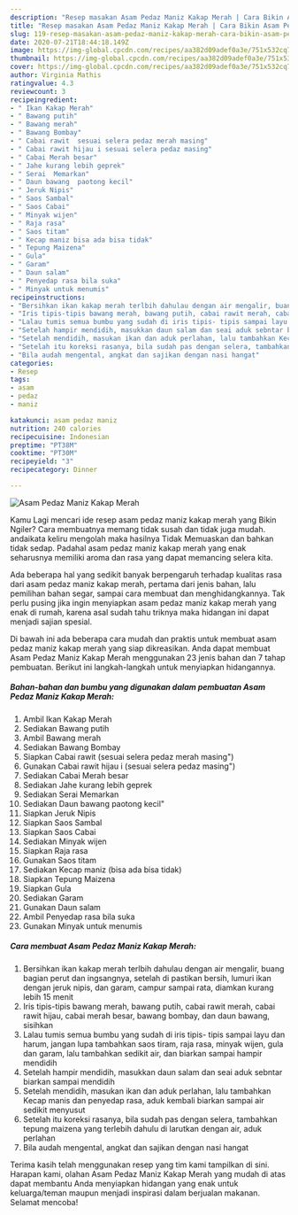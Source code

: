 ```yaml
---
description: "Resep masakan Asam Pedaz Maniz Kakap Merah | Cara Bikin Asam Pedaz Maniz Kakap Merah Yang Paling Enak"
title: "Resep masakan Asam Pedaz Maniz Kakap Merah | Cara Bikin Asam Pedaz Maniz Kakap Merah Yang Paling Enak"
slug: 119-resep-masakan-asam-pedaz-maniz-kakap-merah-cara-bikin-asam-pedaz-maniz-kakap-merah-yang-paling-enak
date: 2020-07-21T18:44:18.149Z
image: https://img-global.cpcdn.com/recipes/aa382d09adef0a3e/751x532cq70/asam-pedaz-maniz-kakap-merah-foto-resep-utama.jpg
thumbnail: https://img-global.cpcdn.com/recipes/aa382d09adef0a3e/751x532cq70/asam-pedaz-maniz-kakap-merah-foto-resep-utama.jpg
cover: https://img-global.cpcdn.com/recipes/aa382d09adef0a3e/751x532cq70/asam-pedaz-maniz-kakap-merah-foto-resep-utama.jpg
author: Virginia Mathis
ratingvalue: 4.3
reviewcount: 3
recipeingredient:
- " Ikan Kakap Merah"
- " Bawang putih"
- " Bawang merah"
- " Bawang Bombay"
- " Cabai rawit  sesuai selera pedaz merah masing"
- " Cabai rawit hijau i sesuai selera pedaz masing"
- " Cabai Merah besar"
- " Jahe kurang lebih geprek"
- " Serai  Memarkan"
- " Daun bawang  paotong kecil"
- " Jeruk Nipis"
- " Saos Sambal"
- " Saos Cabai"
- " Minyak wijen"
- " Raja rasa"
- " Saos titam"
- " Kecap maniz bisa ada bisa tidak"
- " Tepung Maizena"
- " Gula"
- " Garam"
- " Daun salam"
- " Penyedap rasa bila suka"
- " Minyak untuk menumis"
recipeinstructions:
- "Bersihkan ikan kakap merah terlbih dahulau dengan air mengalir, buang bagian perut dan ingsangnya, setelah di pastikan bersih, lumuri ikan dengan jeruk nipis, dan garam, campur sampai rata, diamkan kurang lebih 15 menit"
- "Iris tipis-tipis bawang merah, bawang putih, cabai rawit merah, cabai rawit hijau, cabai merah besar, bawang bombay, dan daun bawang, sisihkan"
- "Lalau tumis semua bumbu yang sudah di iris tipis- tipis sampai layu dan harum, jangan lupa tambahkan saos tiram, raja rasa, minyak wijen, gula dan garam, lalu tambahkan sedikit air, dan biarkan sampai hampir mendidih"
- "Setelah hampir mendidih, masukkan daun salam dan seai aduk sebntar biarkan sampai mendidih"
- "Setelah mendidih, masukan ikan dan aduk perlahan, lalu tambahkan Kecap manis dan penyedap rasa, aduk kembali biarkan sampai air sedikit menyusut"
- "Setelah itu koreksi rasanya, bila sudah pas dengan selera, tambahkan tepung maizena yang terlebih dahulu di larutkan dengan air, aduk perlahan"
- "Bila audah mengental, angkat dan sajikan dengan nasi hangat"
categories:
- Resep
tags:
- asam
- pedaz
- maniz

katakunci: asam pedaz maniz 
nutrition: 240 calories
recipecuisine: Indonesian
preptime: "PT38M"
cooktime: "PT30M"
recipeyield: "3"
recipecategory: Dinner

---
```



![Asam Pedaz Maniz Kakap Merah](https://img-global.cpcdn.com/recipes/aa382d09adef0a3e/751x532cq70/asam-pedaz-maniz-kakap-merah-foto-resep-utama.jpg)

Kamu Lagi mencari ide resep asam pedaz maniz kakap merah yang Bikin Ngiler? Cara membuatnya memang tidak susah dan tidak juga mudah. andaikata keliru mengolah maka hasilnya Tidak Memuaskan dan bahkan tidak sedap. Padahal asam pedaz maniz kakap merah yang enak seharusnya memiliki aroma dan rasa yang dapat memancing selera kita.

Ada beberapa hal yang sedikit banyak berpengaruh terhadap kualitas rasa dari asam pedaz maniz kakap merah, pertama dari jenis bahan, lalu pemilihan bahan segar, sampai cara membuat dan menghidangkannya. Tak perlu pusing jika ingin menyiapkan asam pedaz maniz kakap merah yang enak di rumah, karena asal sudah tahu triknya maka hidangan ini dapat menjadi sajian spesial.




Di bawah ini ada beberapa cara mudah dan praktis untuk membuat asam pedaz maniz kakap merah yang siap dikreasikan. Anda dapat membuat Asam Pedaz Maniz Kakap Merah menggunakan 23 jenis bahan dan 7 tahap pembuatan. Berikut ini langkah-langkah untuk menyiapkan hidangannya.

<!--inarticleads1-->

##### Bahan-bahan dan bumbu yang digunakan dalam pembuatan Asam Pedaz Maniz Kakap Merah:

1. Ambil  Ikan Kakap Merah
1. Sediakan  Bawang putih
1. Ambil  Bawang merah
1. Sediakan  Bawang Bombay
1. Siapkan  Cabai rawit  (sesuai selera pedaz merah masing&#34;)
1. Gunakan  Cabai rawit hijau i (sesuai selera pedaz masing&#34;)
1. Sediakan  Cabai Merah besar
1. Sediakan  Jahe kurang lebih geprek
1. Sediakan  Serai  Memarkan
1. Sediakan  Daun bawang  paotong kecil&#34;
1. Siapkan  Jeruk Nipis
1. Siapkan  Saos Sambal
1. Siapkan  Saos Cabai
1. Sediakan  Minyak wijen
1. Siapkan  Raja rasa
1. Gunakan  Saos titam
1. Sediakan  Kecap maniz (bisa ada bisa tidak)
1. Siapkan  Tepung Maizena
1. Siapkan  Gula
1. Sediakan  Garam
1. Gunakan  Daun salam
1. Ambil  Penyedap rasa bila suka
1. Gunakan  Minyak untuk menumis




<!--inarticleads2-->

##### Cara membuat Asam Pedaz Maniz Kakap Merah:

1. Bersihkan ikan kakap merah terlbih dahulau dengan air mengalir, buang bagian perut dan ingsangnya, setelah di pastikan bersih, lumuri ikan dengan jeruk nipis, dan garam, campur sampai rata, diamkan kurang lebih 15 menit
1. Iris tipis-tipis bawang merah, bawang putih, cabai rawit merah, cabai rawit hijau, cabai merah besar, bawang bombay, dan daun bawang, sisihkan
1. Lalau tumis semua bumbu yang sudah di iris tipis- tipis sampai layu dan harum, jangan lupa tambahkan saos tiram, raja rasa, minyak wijen, gula dan garam, lalu tambahkan sedikit air, dan biarkan sampai hampir mendidih
1. Setelah hampir mendidih, masukkan daun salam dan seai aduk sebntar biarkan sampai mendidih
1. Setelah mendidih, masukan ikan dan aduk perlahan, lalu tambahkan Kecap manis dan penyedap rasa, aduk kembali biarkan sampai air sedikit menyusut
1. Setelah itu koreksi rasanya, bila sudah pas dengan selera, tambahkan tepung maizena yang terlebih dahulu di larutkan dengan air, aduk perlahan
1. Bila audah mengental, angkat dan sajikan dengan nasi hangat




Terima kasih telah menggunakan resep yang tim kami tampilkan di sini. Harapan kami, olahan Asam Pedaz Maniz Kakap Merah yang mudah di atas dapat membantu Anda menyiapkan hidangan yang enak untuk keluarga/teman maupun menjadi inspirasi dalam berjualan makanan. Selamat mencoba!
